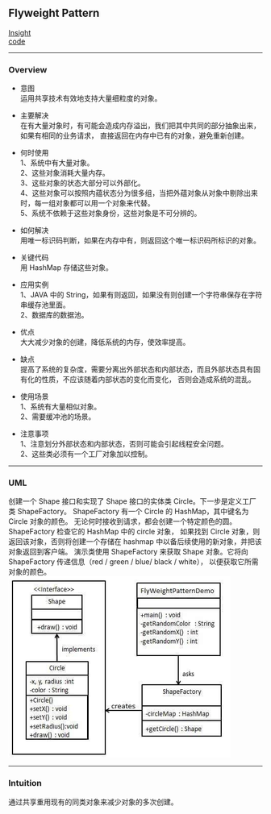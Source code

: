 ## Flyweight Pattern
[Insight](https://www.runoob.com/design-pattern/flyweight-pattern.html)  
[code](https://github.com/wan-h/BrainpowerCode/blob/master/DesignPatterns/FlyweightPattern.py)

---
### Overview  
* 意图  
运用共享技术有效地支持大量细粒度的对象。

* 主要解决  
在有大量对象时，有可能会造成内存溢出，我们把其中共同的部分抽象出来，如果有相同的业务请求，
直接返回在内存中已有的对象，避免重新创建。

* 何时使用  
1、系统中有大量对象。   
2、这些对象消耗大量内存。   
3、这些对象的状态大部分可以外部化。   
4、这些对象可以按照内蕴状态分为很多组，当把外蕴对象从对象中剔除出来时，每一组对象都可以用一个对象来代替。   
5、系统不依赖于这些对象身份，这些对象是不可分辨的。

* 如何解决  
用唯一标识码判断，如果在内存中有，则返回这个唯一标识码所标识的对象。

* 关键代码  
用 HashMap 存储这些对象。

* 应用实例  
1、JAVA 中的 String，如果有则返回，如果没有则创建一个字符串保存在字符串缓存池里面。   
2、数据库的数据池。

* 优点  
大大减少对象的创建，降低系统的内存，使效率提高。

* 缺点  
提高了系统的复杂度，需要分离出外部状态和内部状态，而且外部状态具有固有化的性质，不应该随着内部状态的变化而变化，
否则会造成系统的混乱。

* 使用场景  
1、系统有大量相似对象。   
2、需要缓冲池的场景。

* 注意事项  
1、注意划分外部状态和内部状态，否则可能会引起线程安全问题。   
2、这些类必须有一个工厂对象加以控制。

---
### UML  
创建一个 Shape 接口和实现了 Shape 接口的实体类 Circle。下一步是定义工厂类 ShapeFactory。
ShapeFactory 有一个 Circle 的 HashMap，其中键名为 Circle 对象的颜色。
无论何时接收到请求，都会创建一个特定颜色的圆。ShapeFactory 检查它的 HashMap 中的 circle 对象，
如果找到 Circle 对象，则返回该对象，否则将创建一个存储在 hashmap 中以备后续使用的新对象，并把该对象返回到客户端。
演示类使用 ShapeFactory 来获取 Shape 对象。它将向 ShapeFactory 传递信息（red / green / blue/ black / white），
以便获取它所需对象的颜色。
![](src/UML_0.png)  

---
### Intuition  
通过共享重用现有的同类对象来减少对象的多次创建。